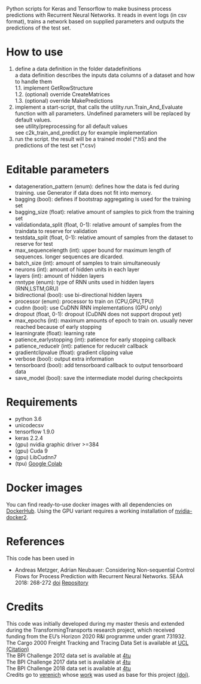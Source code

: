 Python scripts for Keras and Tensorflow to make business process predictions with Recurrent Neural Networks. It reads in event logs (in csv format), trains a network based on supplied parameters and outputs the predictions of the test set.

# How to use
1. define a data definition in the folder datadefinitions  
    a data definition describes the inputs data columns of a dataset and how to handle them  
    1.1. implement GetRowStructure  
    1.2. (optional) override CreateMatrices  
    1.3. (optional) override MakePredictions  
2. implement a start-script, that calls the utility.run.Train_And_Evaluate function with all parameters. Undefined parameters will be replaced by default values.  
    see utility/preprocessing for all default values  
    see c2k_train_and_predict.py for example implementation  
3. run the script. the result will be a trained model (\*.h5) and the predictions of the test set (\*.csv)

# Editable parameters
* datageneration_pattern (enum): defines how the data is fed during training. use Generator if data does not fit into memory.
* bagging (bool): defines if bootstrap aggregating is used for the training set 
* bagging_size (float): relative amount of samples to pick from the training set
* validationdata_split (float, 0-1): relative amount of samples from the traindata to reserve for validation
* testdata_split (float, 0-1): relative amount of samples from the dataset to reserve for test
* max_sequencelength (int): upper bound for maximum length of sequences. longer sequences are dicarded.
* batch_size (int): amount of samples to train simultaneously
* neurons (int): amount of hidden units in each layer
* layers (int): amount of hidden layers
* rnntype (enum): type of RNN units used in hidden layers (RNN,LSTM,GRU)
* bidirectional (bool): use bi-directional hidden layers
* processor (enum): processor to train on (CPU,GPU,TPU)
* cudnn (bool): use CuDNN RNN implementations (GPU only)
* dropout (float, 0-1): dropout (CuDNN does not support dropout yet)
* max_epochs (int): maximum amounts of epoch to train on. usually never reached because of early stopping
* learningrate (float): learning rate
* patience_earlystopping (int): patience for early stopping callback
* patience_reducelr (int): patience for reducelr callback
* gradientclipvalue (float): gradient clipping value
* verbose (bool): output extra information
* tensorboard (bool): add tensorboard callback to output tensorboard data
* save_model (bool): save the intermediate model during checkpoints

# Requirements
* python 3.6
* unicodecsv
* tensorflow 1.9.0
* keras 2.2.4
* (gpu) nvidia graphic driver >=384
* (gpu) Cuda 9
* (gpu) LibCudnn7
* (tpu) [Google Colab](https://colab.research.google.com/)

# Docker images
You can find ready-to-use docker images with all dependencies on [DockerHub](https://cloud.docker.com/repository/docker/chemsorly/keras-tensorflow). Using the GPU variant requires a working installation of [nvidia-docker2](https://github.com/NVIDIA/nvidia-docker).

# References
This code has been used in
* Andreas Metzger, Adrian Neubauer: Considering Non-sequential Control Flows for Process Prediction with Recurrent Neural Networks. SEAA 2018: 268-272 [doi](https://doi.org/10.1109/SEAA.2018.00051) [Repository](https://github.com/Chemsorly/BusinessProcessOutcomePrediction)

# Credits
This code was initially developed during my master thesis and extended during the TransformingTransports research project, which received funding from the EU’s Horizon 2020 R&I programme under grant 731932.  
The Cargo 2000 Freight Tracking and Tracing Data Set is available at [UCL](https://archive.ics.uci.edu/ml/datasets/Cargo+2000+Freight+Tracking+and+Tracing) [(Citation)](http://dx.doi.org/10.1109/TSMC.2014.2347265)  
The BPI Challenge 2012 data set is available at [4tu](https://data.4tu.nl/repository/uuid:3926db30-f712-4394-aebc-75976070e91f)  
The BPI Challenge 2017 data set is available at [4tu](https://data.4tu.nl/repository/uuid:5f3067df-f10b-45da-b98b-86ae4c7a310b)  
The BPI Challenge 2018 data set is available at [4tu](https://data.4tu.nl/repository/uuid:3301445f-95e8-4ff0-98a4-901f1f204972)  
Credits go to [verenich](https://github.com/verenich) whose [work](https://github.com/verenich/ProcessSequencePrediction) was used as base for this project [(doi)](https://doi.org/10.1007/978-3-319-59536-8_30).